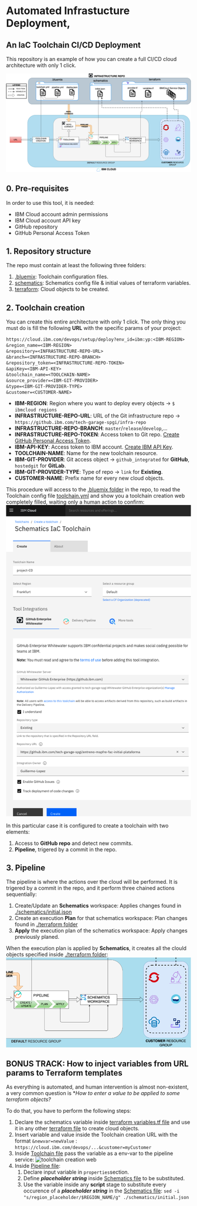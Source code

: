 # Automated Infrastucture Deployment, 
## An IaC Toolchain CI/CD Deployment

This repository is an example of how you can create a full CI/CD cloud architecture with only 1 click.

![Complete infra deployment](./images/toolchainInfraDeploy.png)


## 0. Pre-requisites
In order to use this tool, it is needed:
- IBM Cloud account admin permissions
- IBM Cloud account API key
- GitHub repository
- GitHub Personal Access Token

## 1. Repository structure
The repo must contain at least the following three folders:
1. [.bluemix](./.bluemix): Toolchain configuration files.
2. [schematics](./schematics): Schematics config file & initial values of terraform variables.
3. [terraform](./terraform): Cloud objects to be created.

## 2. Toolchain creation
You can create this entire architecture with only 1 click.
The only thing you must do is fill the following **URL** with the specific params of your project:
```
https://cloud.ibm.com/devops/setup/deploy?env_id=ibm:yp:<IBM-REGION>
&region_name=<IBM-REGION>
&repository=<INFRASTRUCTURE-REPO-URL>
&branch=<INFRASTRUCTURE-REPO-BRANCH>
&repository_token=<INFRASTRUCTURE-REPO-TOKEN>
&apiKey=<IBM-API-KEY>
&toolchain_name=<TOOLCHAIN-NAME>
&source_provider=<IBM-GIT-PROVIDER>
&type=<IBM-GIT-PROVIDER-TYPE>
&customer=<CUSTOMER-NAME>
```

- **IBM-REGION**: Region where you want to deploy every objects -> ```$ ibmcloud regions```
- **INFRASTRUCTURE-REPO-URL**: URL of the Git infrastructure repo -> ```https://github.ibm.com/tech-garage-spgi/infra-repo```
- **INFRASTRUCTURE-REPO-BRANCH**: ```master```/```release```/```develop```,...
- **INFRASTRUCTURE-REPO-TOKEN**: Access token to Git repo. [Create GitHub Personal Access Token](https://github.ibm.com/settings/tokens).
- **IBM-API-KEY**: Access token to IBM account. [Create IBM API Key](https://cloud.ibm.com/iam/apikeys).
- **TOOLCHAIN-NAME**: Name for the new toolchain resource.
- **IBM-GIT-PROVIDER**: Git access object -> ```github_integrated``` for **GitHub**, ```hostedgit``` for **GitLab**.
- **IBM-GIT-PROVIDER-TYPE**: Type of repo -> ```link``` for **Existing**.
- **CUSTOMER-NAME**: Prefix name for every new cloud objects.


This procedure will access to the [.bluemix folder](./.bluemix) in the repo, to read the Toolchain config file [toolchain.yml](./.bluemix/toolchain.yml) and show you a toolchain creation web completely filled, waiting only a human action to confirm:
![toolchain creation web](./images/toolchainCreationWeb.png)

In this particular case it is configured to create a toolchain with two elements:
1. Access to **GitHub repo** and detect new commits.
2. **Pipeline**, trigered by a commit in the repo.

## 3. Pipeline

The pipeline is where the actions over the cloud will be performed. It is trigered by a commit in the repo, and it perform three chained actions sequentially:
   1. Create/Update an **Schematics** workspace: Applies changes found in [./schematics/initial.json](./schematics/initial.json)
   2. Create an execution **Plan** for that schematics workspace: Plan changes found in [./terraform folder](./terraform)
   3. **Apply** the execution plan of the schematics workspace: Apply changes previously planed.

When the execution plan is applied by **Schematics**, it creates all the clould objects specified inside [./terraform folder](./terraform):
![Pipeline Execution](./images/pipelineExecution.png)


## BONUS TRACK: How to inject variables from URL params to Terraform templates 

As everything is automated, and human intervention is almost non-existent, a very common question is **How to enter a value to be applied to some terraform objects?*

To do that, you have to perform the following steps:

1. Declare the schematics variable inside [terraform variables.tf file](./terraform/variables.tf) and use it in any other [terraform file](./terraform) to create cloud objects.
2. Insert variable and value inside the Toolchain creation URL with the format ```&newvar=newValue``` :
   ```https://cloud.ibm.com/devops/...&customer=myCustomer```
3. Inside [Toolchain file](./.bluemix/toolchain.yml) pass the variable as a env-var to the pipeline service:
![toolchain creation web](./images/toolchainVariable.png)
4. Inside [Pipeline file](./.bluemix/pipeline.yml):
   1. Declare input variable in ```properties```section.
   2. Define ***placeholder string*** inside [Schematics file](./schematics/initial.json) to be substituted.
   3. Use the variable inside any **script** stage to substitute every occurence of a ***placeholder string*** in the [Schematics file](./schematics/initial.json):
   ```sed -i "s/region_placeholder/$REGION_NAME/g" ./schematics/initial.json```

